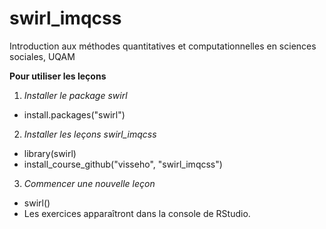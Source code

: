 # swirl_imqcss
Introduction aux méthodes quantitatives et computationnelles en sciences sociales, UQAM

**Pour utiliser les leçons**

1. _Installer le package swirl_
- install.packages("swirl")

2. _Installer les leçons swirl_imqcss_
- library(swirl)
- install_course_github("visseho", "swirl_imqcss")

3. _Commencer une nouvelle leçon_
- swirl()
- Les exercices apparaîtront dans la console de RStudio.
